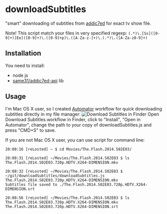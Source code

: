 # downloadSubtitles
"smart" downloading of subtitles from [addic7ed](http://www.addic7ed.com) for exact tv show file.

Note! This script match your files in very specified regexp: `(.*)\.[Ss]([0-9]+)[Ee]([0-9]+)\.([0-9]+p)\.([A-Za-z-]+)\.(.*)\.([A-Za-z0-9]+)`


## Installation
You need to install:

 - node js
 - [same31/addic7ed-api](https://github.com/same31/addic7ed-api) lib

## Usage
I'm Mac OS X user, so I created [Automator](https://en.wikipedia.org/wiki/Automator_%28software%29) workflow for quick downloading subtitles directly in my file manager:
![Download Subtitles in Finder](http://ableev.com/wp-content/uploads/output_ok6Clr.gif)
Open Download Subtitles.workflow in Finder, click to "Install", "Open in Automator", change the path to your copy of downloadSubtitles.js and press "CMD+S" to save. 

If you are not Mac OS X user, you can use script for command line:
```
20:08:16 [reLosted] ~ $ cd Movies/The.Flash.2014.S02E03/

20:08:31 [reLosted] ~/Movies/The.Flash.2014.S02E03 $ ls
The.Flash.2014.S02E03.720p.HDTV.X264-DIMENSION.mkv

20:08:32 [reLosted] ~/Movies/The.Flash.2014.S02E03 $ ~/git/downloadSubtitles/downloadSubtitles.js The.Flash.2014.S02E03.720p.HDTV.X264-DIMENSION.mkv
Subtitles file saved to ./The.Flash.2014.S02E03.720p.HDTV.X264-DIMENSION.srt

20:08:56 [reLosted] ~/Movies/The.Flash.2014.S02E03 $ ls
The.Flash.2014.S02E03.720p.HDTV.X264-DIMENSION.mkv The.Flash.2014.S02E03.720p.HDTV.X264-DIMENSION.srt

```
